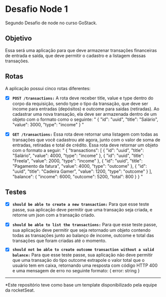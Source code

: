 # Desafio Node 1

Segundo Desafio de node no curso GoStack.

## Objetivo

Essa será uma aplicação para que deve armazenar transações financeiras de entrada e saída, que deve permitir o cadastro e a listagem dessas transações.

## Rotas

  A aplicação possui cinco rotas diferentes:

-   [x] **`POST /transactions:`** A rota deve receber title, value e type dentro do corpo da requisição, sendo type o tipo da transação, que deve ser income para entradas (depósitos) e outcome para saidas (retiradas). Ao cadastrar uma nova transação, ela deve ser armazenada dentro de um objeto com o formato como o seguinte:
  "
    {
      "id": "uuid",
      "title": "Salário",
      "value": 3000,
      "type": "income"
    }
  "

-   [x] **`GET /transactions:`** Essa rota deve retornar uma listagem com todas as transações que você cadastrou até agora, junto com o valor de soma de entradas, retiradas e total de crédito. Essa rota deve retornar um objeto com o formato a seguir:
  "
    {
      "transactions": [
        {
          "id": "uuid",
          "title": "Salário",
          "value": 4000,
          "type": "income"
        },
        {
          "id": "uuid",
          "title": "Freela",
          "value": 2000,
          "type": "income"
        },
        {
          "id": "uuid",
          "title": "Pagamento da fatura",
          "value": 4000,
          "type": "outcome"
        },
        {
          "id": "uuid",
          "title": "Cadeira Gamer",
          "value": 1200,
          "type": "outcome"
        }
      ],
      "balance": {
        "income": 6000,
        "outcome": 5200,
        "total": 800
      }
    }
  "

## Testes

-   [x] **`should be able to create a new transaction:`** Para que esse teste passe, sua aplicação deve permitir que uma transação seja criada, e retorne um json com a transação criado.

-   [x] **`should be able to list the transactions:`** Para que esse teste passe, sua aplicação deve permitir que seja retornado um objeto contendo todas as transações junto ao balanço de income, outcome e total das transações que foram criadas até o momento.

-   [x] **`should not be able to create outcome transaction without a valid balance:`** Para que esse teste passe, sua aplicação não deve permitir que uma transação do tipo outcome extrapole o valor total que o usuário tem em caixa, retornando uma resposta com código HTTP 400 e uma mensagem de erro no seguinte formato: { error: string }

---

*Este repositório teve como base um template disponibilizado pela equipe da rocketSeat.
